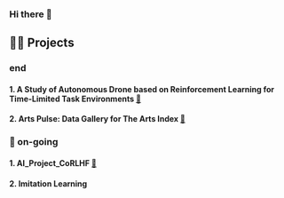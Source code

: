 ### Hi there 👋



<h2>🏄‍♀️ Projects</h2>
<h3>end</h3>

#### 1. A Study of Autonomous Drone based on Reinforcement Learning for Time-Limited Task Environments [🔗](https://github.com/eunjuyummy/autonomous-drone-flight-project)

#### 2. Arts Pulse: Data Gallery for The Arts Index [🔗](https://github.com/eunjuyummy/Arts_Pulse)

<h3>🏃 on-going</h3>

#### 1. AI_Project_CoRLHF [🔗](https://github.com/eunjuyummy/AI_Project_CoRLHF)

#### 2. Imitation Learning


<!--
**eunjuyummy/eunjuyummy** is a ✨ _special_ ✨ repository because its `README.md` (this file) appears on your GitHub profile.

Here are some ideas to get you started:

- 🔭 I’m currently working on ...
- 🌱 I’m currently learning ...
- 👯 I’m looking to collaborate on ...
- 🤔 I’m looking for help with ...
- 💬 Ask me about ...
- 📫 How to reach me: ...
- 😄 Pronouns: ...
- ⚡ Fun fact: ...
-->
